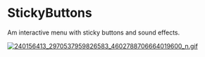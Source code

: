# StickyButtons
Am interactive menu with sticky buttons and sound effects.

<a href="https://gifyu.com/image/G5u9"><img src="https://s9.gifyu.com/images/240156413_2970537959826583_4602788706664019600_n.md.gif" alt="240156413_2970537959826583_4602788706664019600_n.gif" border="0" /></a>
